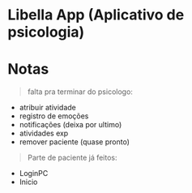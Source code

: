 # Libella App (Aplicativo de psicologia)

# Notas

> falta pra terminar do psicologo:
- atribuir atividade
- registro de emoções
- notificações (deixa por ultimo)
- atividades exp
- remover paciente (quase pronto)

> Parte de paciente já feitos:
- LoginPC
- Inicio